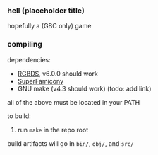 ### hell (placeholder title)

hopefully a (GBC only) game

### compiling

dependencies:
- [RGBDS](https://github.com/gbdev/rgbds), v6.0.0 should work
- [SuperFamiconv](https://github.com/Optiroc/SuperFamiconv)
- GNU make (v4.3 should work) (todo: add link)

all of the above must be located in your PATH

to build:
1. run `make` in the repo root

build artifacts will go in `bin/`, `obj/`, and `src/`